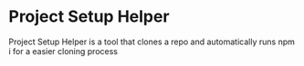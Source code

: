 # Project Setup Helper

Project Setup Helper is a tool that clones a repo and automatically runs npm i for a easier cloning process
